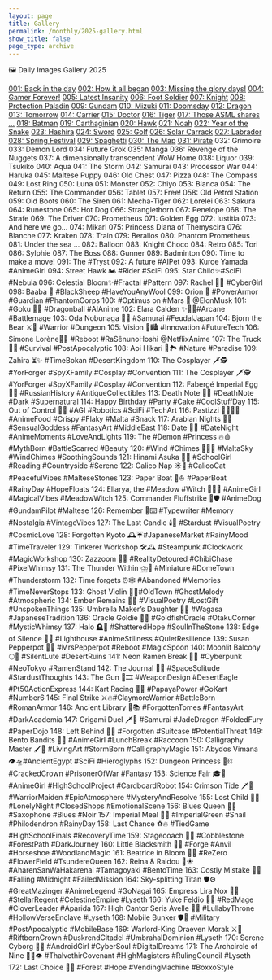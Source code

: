 ```yaml
---
layout: page
title: Gallery
permalink: /monthly/2025-gallery.html
show_title: false
page_type: archive
---
```


🖼️ Daily Images Gallery 2025

[001: Back in the day](https://pbs.twimg.com/media/Gg2cGkZXoAA-hOW?format=jpg&name=medium)
[002: How it all began](https://pbs.twimg.com/media/Gg2jnszXMAAdjnM?format=jpg&name=medium)
[003: Missing the glory days!](https://pbs.twimg.com/media/Gg2lzxGW0AAdXl3?format=jpg&name=medium)
[004: Gamer Forever!](https://pbs.twimg.com/media/Gg2p2uKXsAAmyPl?format=jpg&name=medium)
[005: Latest Insanity](https://pbs.twimg.com/media/Gg6BZ0OWoAAAPgU?format=jpg&name=medium)
[006: Foot Soldier](https://pbs.twimg.com/media/Gg6HiLNXkAALhUb?format=jpg&name=medium)
[007: Knight](https://pbs.twimg.com/media/Gg6IrCJXUAAx9Y8?format=jpg&name=medium)
[008: Protection Paladin](https://pbs.twimg.com/media/Gg6LgQ3WUAAWvqq?format=jpg&name=medium)
[009: Gundam](https://x.com/Trevorion/status/1877596003513110754/photo/1)
[010: Mizuki](https://pbs.twimg.com/media/Gg6VZZWWcAEcadV?format=jpg&name=medium)
[011: Doomsday](https://pbs.twimg.com/media/Gg-0rqkWkAAmjtB?format=jpg&name=medium)
[012: Dragon](https://pbs.twimg.com/media/GhFZdNKWgAA1IK8?format=jpg&name=medium)
[013: Tomorrow](https://pbs.twimg.com/media/GhI4u6wXQAAYCab?format=jpg&name=medium)
[014: Carrier](https://pbs.twimg.com/media/GhNlYZVW4AAtAcs?format=jpg&name=medium)
[015: Doctor](https://pbs.twimg.com/media/GhT2Pp9XMAA4UUG?format=jpg&name=medium)
[016: Tiger](https://pbs.twimg.com/media/GheYAS1XIAE6KVP?format=jpg&name=medium)
[017: Those ASML shares …](https://pbs.twimg.com/media/GhguaqUWMAEWPMq?format=jpg&name=medium)
[018: Batman](https://pbs.twimg.com/media/GhjviSqXYAAlzW3?format=jpg&name=medium)
[019: Carthaginian](https://pbs.twimg.com/media/GhqdwQmXsAAjnD-?format=jpg&name=medium)
[020: Hawk](https://pbs.twimg.com/media/GhvP8UuXgAA61Nw?format=jpg&name=medium)
[021: Noah](https://pbs.twimg.com/media/Gh1da0MWgAAQh_6?format=jpg&name=medium)
[022: Year of the Snake](https://pbs.twimg.com/media/Gh5d1t0XAAAaimI?format=jpg&name=medium)
[023: Hashira](https://pbs.twimg.com/media/Gh8jD2xW8AAeUTf?format=jpg&name=medium)
[024: Sword](https://pbs.twimg.com/media/GiDZaB4W8AAugWx?format=jpg&name=medium)
[025: Golf](https://pbs.twimg.com/media/GiHQkB-WQAAAFly?format=jpg&name=medium)
[026: Solar Carrack](https://pbs.twimg.com/media/GiM6VzDWYAAdBdJ?format=jpg&name=medium)
[027: Labrador](https://pbs.twimg.com/media/GiSTnNuW4AAdXYK?format=jpg&name=medium)
[028: Spring Festival](https://pbs.twimg.com/media/GiXSfbrXoAA5uJq?format=jpg&name=medium)
[029: Spaghetti](https://pbs.twimg.com/media/GihJ_ulWMAAVVLJ?format=jpg&name=medium)
[030: The Map](https://pbs.twimg.com/media/GihM4DjWsAEHmOR?format=jpg&name=medium)
[031: Pirate](https://pbs.twimg.com/media/GimhE38XMAABiLx?format=jpg&name=medium)
032: Grimoire
033: Demon Lord
034: Future Grok
035: Manga
036: Revenge of the Nuggets
037: A dimensionally transcendent WoW Home
038: Liquor
039: Tsukiko
040: Aqua
041: The Storm
042: Samurai
043: Processor War
044: Haruka
045: Maltese Puppy
046: Old Chest
047: Pizza
048: The Compass
049: Lost Ring
050: Luna
051: Monster
052: Chiyo
053: Bianca
054: The Return
055: The Commander
056: Tablet
057: Free!
058: Old Petrol Station
059: Old Boots
060: The Siren
061: Mecha-Tiger
062: Lorelei
063: Sakura
064: Runestone
065: Hot Dog
066: Stranglethorn
067: Penelope
068: The Strafe
069: The Driver
070: Prometheus
071: Golden Egg
072: Iustitia
073: And here we go…
074: Mikari
075: Princess Diana of Themyscira
076: Blanche
077: Kraken
078: Train
079: Beralios
080: Phantom Prometheus
081: Under the sea …
082: Balloon
083: Knight Choco
084: Retro
085: Tori
086: Sylphie
087: The Boss
088: Gunner
089: Badminton
090: Time to make a move!
091: The #Tryst
092: A future #AIPet
093: Kuroe Yamada #AnimeGirl
094: Street Hawk 🏍️ #Rider #SciFi
095: Star Child✨#SciFi #Nebula
096: Celestial Bloom✨#Fractal #Pattern
097: Rachel 🤷‍♀️ #CyberGirl
098: Baaba 🐏 #BlackSheep #HaveYouAnyWool
099: Orion 🦾 #PowerArmor #Guardian #PhantomCorps
100: #Optimus on #Mars 🦾 @ElonMusk
101: #Goku 🐉🔮 #Dragonball #AIAnime
102: Elara Calden ✨🧙‍♀️#Arcane #Battlemage
103: Oda Nobunaga 👹🗾 #Samurai #FeudalJapan
104: Bjorn the Bear ⚔️💪 #Warrior #Dungeon
105: Vision 🌃🏙️ #Innovation #FutureTech
106: Simone Lorène🤺🌷 #Reboot #RaSênunoHoshi @NetflixAnime
107: The Truck 🚛🌆 #Survival #PostApocalyptic
108: Aoi Hikari 💙🏞️ #Nature #Paradise
109: Zahira ⏳✨ #TimeBokan #DesertKingdom
110: The Cosplayer 🗡️🕵️ #YorForger #SpyXFamily #Cosplay #Convention
111: The Cosplayer 🗡️🕵️ #YorForger #SpyXFamily #Cosplay #Convention
112: Fabergé Imperial Egg 🥚💎 #RussianHistory #AntiqueCollectibles
113: Death Note 📖💀 #DeathNote #Dark #Supernatural
114: Happy Birthday #Party #Cake #CoolStuffDay
115: Out of Control 🤖🔴 #AGI #Robotics #SciFi #TechArt
116: Pastizzi 👩‍🍳🇲🇹 #AnimeFood #Crispy #Flaky #Malta #Snack
117: Arabian Nights 💃✨ #SensualGoddess #FantasyArt #MiddleEast
118: Date 💖🌃 #DateNight #AnimeMoments #LoveAndLights
119: The #Demon #Princess 🔥🩸 #MythBorn #BattleScarred #Beauty
120: #Wind #Chimes 🎐🇲🇹 #MaltaSky #WindChimes #SoothingSounds
121: Hinami Asuka 🌳📖 #SchoolGirl #Reading #Countryside #Serene
122: Calico Nap ☀️🐾 #CalicoCat #PeacefulVibes #MalteseStones
123: Paper Boat 📰⛵️ #PaperBoat #RainyDay #HopeFloats
124: Ellarya, the #Meadow #Witch 🌄🧙‍♀️ #AnimeGirl #MagicalVibes #MeadowWitch
125: Commander Fluffstrike 🐾🛡️ #AnimeDog #GundamPilot #Maltese
126: Remember 📜⌨️ #Typewriter #Memory #Nostalgia #VintageVibes
127: The Last Candle 🕯️🌌 #Stardust #VisualPoetry #CosmicLove
128: Forgotten Kyoto 🕰️☔#JapaneseMarket #RainyMood #TimeTraveler
129: Tinkerer Workshop 🛠️🕰️ #Steampunk #Clockwork #MagicWorkshop
130: Zazzoom 🚀🍭 #RealityDetoured #ChibiChase #PixelWhimsy
131: The Thunder Within ⛈️🌃 #Miniature #DomeTown #Thunderstorm
132: Time forgets ⏰🕸️ #Abandoned #Memories #TimeNeverStops
133: Ghost Violin 👻🎻#OldTown #GhostMelody #Atmospheric
134: Ember Remains 🌿🖤 #VisualPoetry #LostGift #UnspokenThings
135: Umbrella Maker’s Daughter 🎨🌸 #Wagasa #JapaneseTradition
136: Oracle Goldie 🐠🔮 #GoldfishOracle #OtakuCorner #MysticWhimsy
137: Halo 🪦🔆 #ShatteredHope #SoulInTheStone
138: Edge of Silence 🌊💡 #Lighthouse #AnimeStillness #QuietResilience
139: Susan Pepperpot 🥄✨ #MrsPepperpot #Reboot #MagicSpoon
140: Moonlit Balcony 🌕🎼 #SilentLute #DesertRuins
141: Neon Ramen Break 🍜🌃 #Cyberpunk #NeoTokyo #RamenStand
142: The Journal 📓🌌 #SpaceSolitude #StardustThoughts
143: The Gun 🔫🎞️ #WeaponDesign #DesertEagle #Pt50ActionExpress
144: Kart Racing 🏁🍊 #PapayaPower #GoKart #Number6
145: Final Strike ⚔️🔥#ClaymoreWarrior #BattleBorn #RomanArmor
146: Ancient Library 📜📚 #ForgottenTomes #FantasyArt #DarkAcademia
147: Origami Duel 🗡️🐉 #Samurai #JadeDragon #FoldedFury #PaperDojo
148: Left Behind 🧳🚉 #Forgotten #Suitcase #PotentialThreat
149: Bento Bandits 🍱🦝 #AnimeGirl #LunchBreak #Raccoon
150: Calligraphy Master 🖌️🐯 #LivingArt #StormBorn #CalligraphyMagic
151: Abydos Vimana 👁️🛸#AncientEgypt #SciFi #Hieroglyphs
152: Dungeon Princess 👑⛓️ #CrackedCrown #PrisonerOfWar #Fantasy
153: Science Fair 🎓🤖 #AnimeGirl #HighSchoolProject #CardboardRobot
154: Crimson Tide 🗡️🌅 #WarriorMaiden #EpicAtmosphere #MysteryAndResolve
155: Lost Child 🌃🧸 #LonelyNight #ClosedShops #EmotionalScene
156: Blues Queen 🎷💙 #Saxophone #Blues #Noir
157: Imperial Meal 🐌🥬 #ImperialGreen #Snail #Philodendron #RainyDay
158: Last Chance ⚽🔥 #TiedGame #HighSchoolFinals #RecoveryTime
159: Stagecoach 🐎🧳 #Cobblestone #ForestPath #DarkJourney
160: Little Blacksmith 🦊🔥 #Forge #Anvil #Horseshoe #WoodlandMagic
161: Beatrice in Bloom 🌸🦋 #ReZero #FlowerField #TsundereQueen
162: Reina & Raidou 🍱☀️ #AharenSanWaHakarenai #Tamagoyaki #BentoTime
163: Costly Mistake 🖤🌙 #Falling #Midnight #FailedMission
164: Sky-splitting Titan 🛡️⚙️ #GreatMazinger #AnimeLegend #GoNagai
165: Empress Lira Nox 🌌👑 #StellarRegent #CelestineEmpire #Lyseth
166: Yuke Feldio 🧙🍀 #RedMage #CloverLeader #Aparida
167: High Cantor Seris Avelle 🎼✨ #LullabyThrone #HollowVerseEnclave #Lyseth
168: Mobile Bunker 🛡️🚛 #Military #PostApocalyptic #MobileBase
169: Warlord-King Draeven Morak ⚔️👑 #RiftbornCrown #DuskrendCitadel #UmbrahalDominion #Lyseth
170: Serene Cyborg 🤖💭 #AndroidGirl #CyberSoul #DigitalDreams
171: The Archcircle of Nine 🧙‍♀️👁️ #ThalvethirCovenant #HighMagisters #RulingCouncil #Lyseth
172: Last Choice 🥫✨ #Forest #Hope #VendingMachine #BoxxoStyle

